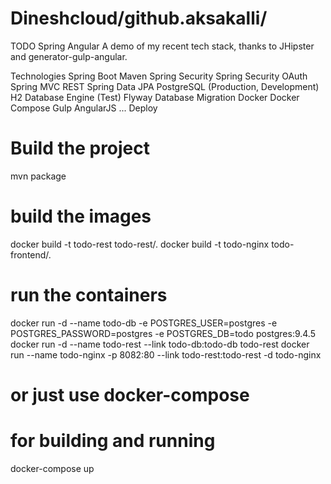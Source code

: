 # Dineshcloud/github.aksakalli/
TODO Spring Angular
A demo of my recent tech stack, thanks to JHipster and generator-gulp-angular.

Technologies
Spring Boot
Maven
Spring Security
Spring Security OAuth
Spring MVC REST
Spring Data JPA
PostgreSQL (Production, Development)
H2 Database Engine (Test)
Flyway Database Migration
Docker
Docker Compose
Gulp
AngularJS
...
Deploy
# Build the project
mvn package

# build the images
docker build -t todo-rest todo-rest/.
docker build -t todo-nginx todo-frontend/.

# run the containers
docker run -d --name todo-db -e POSTGRES_USER=postgres -e POSTGRES_PASSWORD=postgres -e POSTGRES_DB=todo postgres:9.4.5
docker run -d --name todo-rest --link todo-db:todo-db todo-rest
docker run --name todo-nginx -p 8082:80 --link todo-rest:todo-rest -d todo-nginx

# or just use docker-compose
# for building and running
docker-compose up
